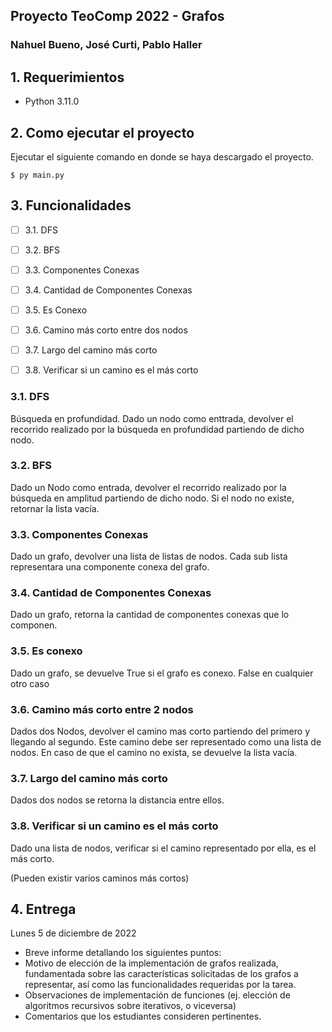 ## Proyecto TeoComp 2022 - Grafos
### Nahuel Bueno, José Curti, Pablo Haller

## 1. Requerimientos

* Python 3.11.0

## 2. Como ejecutar el proyecto


Ejecutar el siguiente comando en donde se haya descargado el proyecto.
```
$ py main.py
```

## 3. Funcionalidades


- [ ] 3.1. DFS
- [ ] 3.2. BFS
- [ ] 3.3. Componentes Conexas
- [ ] 3.4. Cantidad de Componentes Conexas
- [ ] 3.5. Es Conexo
- [ ] 3.6. Camino más corto entre dos nodos
- [ ] 3.7. Largo del camino más corto
- [ ] 3.8. Verificar si un camino es el más corto


### 3.1. DFS

Búsqueda en profundidad. Dado un nodo como enttrada, devolver el recorrido realizado por la búsqueda en profundidad 
partiendo de dicho nodo.

### 3.2. BFS

Dado un Nodo como entrada, devolver el recorrido realizado por la búsqueda en amplitud
partiendo de dicho nodo. Si el nodo no existe, retornar la lista vacía.

### 3.3. Componentes Conexas

Dado un grafo, devolver una lista de listas de nodos. Cada sub lista representara una
componente conexa del grafo.

### 3.4. Cantidad de Componentes Conexas

Dado un grafo, retorna la cantidad de componentes conexas que lo componen.

### 3.5. Es conexo

Dado un grafo, se devuelve True si el grafo es conexo. False en cualquier otro caso

### 3.6. Camino más corto entre 2 nodos

Dados dos Nodos, devolver el camino mas corto partiendo del primero y llegando al segundo.
Este camino debe ser representado como una lista de nodos. En caso de que el camino no
exista, se devuelve la lista vacía.

### 3.7. Largo del camino más corto
Dados dos nodos se retorna la distancia entre ellos.

### 3.8. Verificar si un camino es el más corto
Dado una lista de nodos, verificar si el camino representado por ella, es el más corto.

(Pueden existir varios caminos más cortos)

## 4. Entrega
Lunes 5 de diciembre de 2022

- Breve informe detallando los siguientes puntos:
- Motivo de elección de la implementación de grafos realizada, fundamentada sobre
las características solicitadas de los grafos a representar, así como las
funcionalidades requeridas por la tarea.
- Observaciones de implementación de funciones (ej. elección de algoritmos
recursivos sobre iterativos, o viceversa)
- Comentarios que los estudiantes consideren pertinentes.
